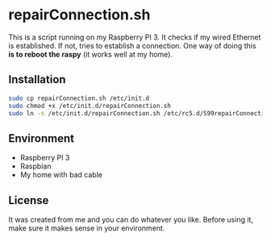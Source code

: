 # repairConnection.sh
This is a script running on my Raspberry PI 3. It checks if my wired Ethernet is established. 
If not, tries to establish a connection. One way of doing this **is to reboot 
the raspy** (it works well at my home).

## Installation

```bash 
sudo cp repairConnection.sh /etc/init.d
sudo chmod +x /etc/init.d/repairConnection.sh
sudo ln -s /etc/init.d/repairConnection.sh /etc/rc5.d/S99repairConnection
```

## Environment
* Raspberry PI 3
* Raspbian
* My home with bad cable
## License
It was created from me and you can do whatever you like. Before using it, 
make sure it makes sense in your environment.